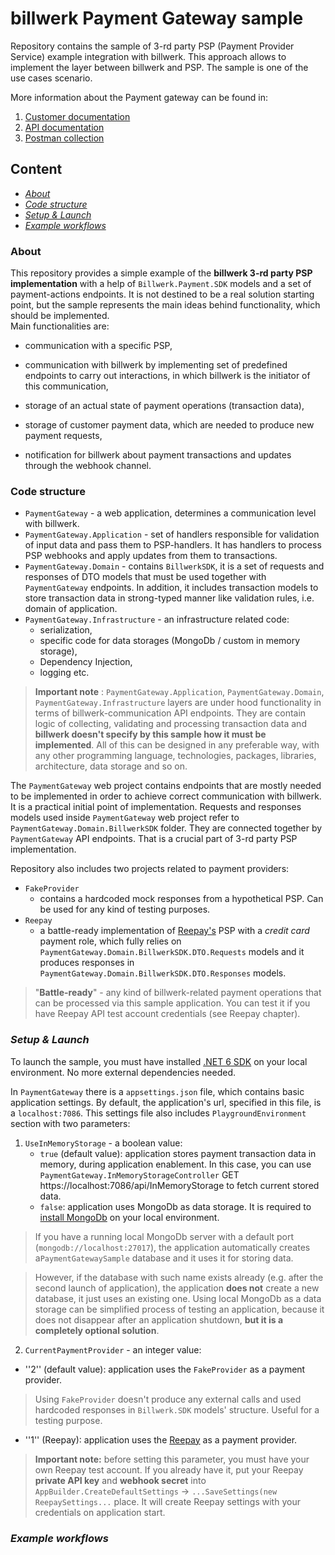 ﻿# billwerk Payment Gateway sample

Repository contains the sample of 3-rd party PSP (Payment Provider Service) example integration with billwerk.
This approach allows to implement the layer between billwerk and PSP. The sample is one of the use cases scenario. 
  
More information about the Payment gateway can be found in:

1. [Customer documentation](https://billwerk.gitbook.io/home/)
2. [API documentation](https://payment-gateway.swagger.billwerk.io/)
3. [Postman collection](https://www.getpostman.com/collections/bc278c1bea0dc0e440fa)
## **Content**

- [_About_](#About)
- [_Code structure_](#Code-structure) 
- [_Setup & Launch_](#Setup-&-Launch)
- [_Example workflows_](#Example-workflows)

### About

This repository provides a simple example of the **billwerk 3-rd party PSP implementation** with a help
of ```Billwerk.Payment.SDK``` models and a set of payment-actions endpoints. It is not destined to be a real solution starting point, but the sample represents the main ideas behind functionality, which should be implemented.  
Main functionalities are:

- communication with a specific PSP,

- communication with billwerk by implementing set of predefined endpoints to carry out interactions, in which billwerk is the initiator of this communication,

- storage of an actual state of payment operations (transaction data),

- storage of customer payment data, which are needed to produce new payment requests,

- notification for billwerk about payment transactions and updates through the webhook channel. 

### Code structure

- `PaymentGateway` - a web application, determines a communication level with billwerk. 
- `PaymentGateway.Application` - set of handlers responsible for validation of input data and pass them to PSP-handlers. It has handlers to process PSP webhooks
and apply updates from them to transactions. 
- `PaymentGateway.Domain` - contains `BillwerkSDK`, it is a set of requests and responses of DTO models that must be used together with `PaymentGateway` endpoints. 
In addition, it includes transaction models to store transaction data in strong-typed manner like validation rules, i.e. domain of application. 
- `PaymentGateway.Infrastructure` - an infrastructure related code: 
  - serialization, 
  - specific code for data storages (MongoDb / custom in memory storage),
  - Dependency Injection, 
  - logging etc.

> **Important note** : ```PaymentGateway.Application```, ```PaymentGateway.Domain```, ```PaymentGateway.Infrastructure``` layers are under hood functionality in terms of
billwerk-communication API endpoints. They are contain logic of collecting, validating and processing transaction data and **billwerk doesn't specify by this sample how it
must be implemented**. All of this can be designed in any preferable way, with any other programming language, technologies, packages, libraries, 
architecture, data storage and so on.

The `PaymentGateway` web project contains endpoints that are mostly needed to be implemented in order to achieve correct communication
with billwerk. It is a practical initial point of implementation. 
Requests and responses models used inside `PaymentGateway` web project refer to `PaymentGateway.Domain.BillwerkSDK` folder. 
They are connected together by `PaymentGateway` API endpoints. That is a crucial part of 3-rd party PSP implementation.

Repository also includes two projects related to payment providers:
- `FakeProvider`
    - contains a hardcoded mock responses from a hypothetical PSP. Can be used for any kind of testing purposes.
- `Reepay`
    - a battle-ready implementation of [Reepay's](https://reepay.com/) PSP with a _credit card_ payment role,
  which fully relies on `PaymentGateway.Domain.BillwerkSDK.DTO.Requests` models and it produces responses in
  `PaymentGateway.Domain.BillwerkSDK.DTO.Responses` models.  
  
>"**Battle-ready**" - any kind of billwerk-related payment operations
  that can be processed via this sample application. You can test it if you have Reepay API test account credentials (see Reepay chapter).

### _Setup & Launch_

To launch the sample, you must have installed [.NET 6 SDK](https://dotnet.microsoft.com/en-us/download/dotnet/6.0) on your local environment. No more external dependencies needed.

In `PaymentGateway` there is a `appsettings.json` file, which contains basic application settings. By default, the application's url, specified in this file, is a `localhost:7086`.
This settings file also includes `PlaygroundEnvironment` section with two parameters:

1. `UseInMemoryStorage` - a boolean value: 
   -  `true` (default value): application stores payment transaction data in memory, during application enablement. 
   In this case, you can use `PaymentGateway.InMemoryStorageController` GET https://localhost:7086/api/InMemoryStorage to fetch current stored data. 
   - `false`: application uses MongoDb as data storage. It is required to [install MongoDb](https://www.mongodb.com/docs/manual/installation/) on your local environment.
>If you have a running local MongoDb server with a default port (`mongodb://localhost:27017`), the application automatically creates a`PaymentGatewaySample` database and it uses it for storing data.

>However, if the database with such name exists already (e.g. after the second launch of application), the application **does not** create a new database, it just uses an existing one.
Using local MongoDb as a data storage can be simplified process of testing an application, because it does not disappear after an application shutdown, **but it is a completely optional solution**.

2. `CurrentPaymentProvider` - an integer value:
  - ''2'' (default value): application uses the `FakeProvider` as a payment provider. 
>Using `FakeProvider` doesn't produce any external calls and used hardcoded responses 
  in `Billwerk.SDK` models' structure. Useful for a testing purpose.
  - ''1'' (Reepay): application uses the [Reepay](https://reepay.com/) as a payment provider.
>**Important note:** before setting this parameter, you must have your own Reepay test account. If you already have it, put your Reepay **private API key** and **webhook secret** into `AppBuilder.CreateDefaultSettings` -> `...SaveSettings(new ReepaySettings...` place. 
> It will create Reepay settings with your credentials on application start.

### _Example workflows_


 





  
